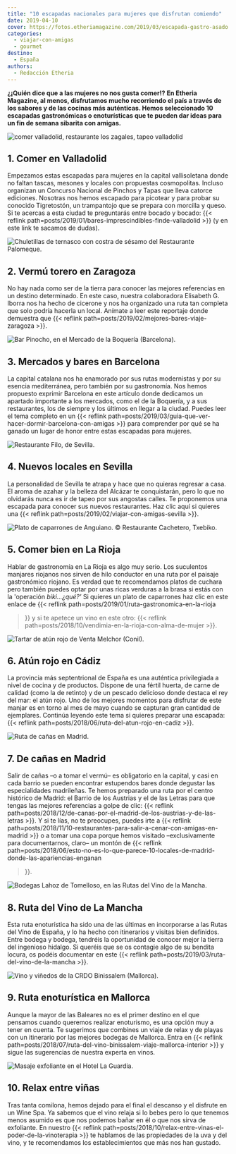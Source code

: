 ```yaml
---
title: "10 escapadas nacionales para mujeres que disfrutan comiendo"
date: 2019-04-10
cover: https://fotos.etheriamagazine.com/2019/03/escapada-gastro-asado.jpg
categories: 
  - viajar-con-amigas
  - gourmet
destino: 
  - España
authors: 
  - Redacción Etheria
---
```


**¿¡Quién dice que a las mujeres no nos gusta comer!? En Etheria Magazine, al menos, 
disfrutamos mucho recorriendo el país a través de los sabores y de las cocinas más 
auténticas. Hemos seleccionado 10 escapadas gastronómicas o enoturísticas que te pueden 
dar ideas para un fin de semana sibarita con amigas.** 

![comer valladolid, restaurante los zagales, tapeo valladolid](https://fotos.etheriamagazine.com/2019/01/comer-valladolid-los-zagales-e1553175464492.jpg "Pide un 'Tigretostón' en el restaurante Los Zagales (Valladolid).")

## 1\. Comer en Valladolid

Empezamos estas escapadas para mujeres en la capital vallisoletana donde no faltan 
tascas, mesones y locales con propuestas cosmopolitas. Incluso organizan un Concurso 
Nacional de Pinchos y Tapas que lleva catorce ediciones. Nosotras nos hemos escapado 
para picotear y para probar su conocido Tigretostón, un trampantojo que se prepara con 
morcilla y queso. Si te acercas a esta ciudad te preguntarás entre bocado y bocado: {{< 
reflink path=posts/2019/01/bares-imprescindibles-finde-valladolid >}} (y en este link te 
sacamos de dudas). 

![Chuletillas de ternasco con costra de sésamo del Restaurante Palomeque.](https://fotos.etheriamagazine.com/2019/02/Zaragoza-restaurante-Palomeque.jpg "Chuletillas de ternasco con costra de sésamo del © Restaurante Palomeque.")

## 2\. Vermú torero en Zaragoza

No hay nada como ser de la tierra para conocer las mejores referencias en un destino 
determinado. En este caso, nuestra colaboradora Elisabeth G. Iborra nos ha hecho de 
cicerone y nos ha organizado una ruta tan completa que solo podría hacerla un local. 
Anímate a leer este reportaje donde demuestra que {{< reflink 
path=posts/2019/02/mejores-bares-viaje-zaragoza >}}. 

![Bar Pinocho, en el Mercado de la Boquería (Barcelona).](https://fotos.etheriamagazine.com/2019/03/Barcelona-Pinocho-en-la-Boquería.jpg "Bar Pinocho, en el Mercado de la Boquería (Barcelona). © Félix Lorenzo")

## 3\. Mercados y bares en Barcelona

La capital catalana nos ha enamorado por sus rutas modernistas y por su esencia 
mediterránea, pero también por su gastronomía. Nos hemos propuesto exprimir Barcelona en 
este artículo donde dedicamos un apartado importante a los mercados, como el de la 
Boquería, y a sus restaurantes, los de siempre y los últimos en llegar a la ciudad. 
Puedes leer el tema completo en un {{< reflink 
path=posts/2019/03/guia-que-ver-hacer-dormir-barcelona-con-amigas >}} para comprender 
por qué se ha ganado un lugar de honor entre estas escapadas para mujeres. 

![Restaurante Filo, de Sevilla.](https://fotos.etheriamagazine.com/2019/01/viaje-mujeres-filo-sevilla.jpg "Restaurante Filo, de Sevilla.")

## 4\. Nuevos locales en Sevilla

La personalidad de Sevilla te atrapa y hace que no quieras regresar a casa. El aroma de 
azahar y la belleza del Alcázar te conquistarán, pero lo que no olvidarás nunca es ir de 
tapeo por sus angostas calles. Te proponemos una escapada para conocer sus nuevos 
restaurantes. Haz clic aquí si quieres una {{< reflink 
path=posts/2019/02/viajar-con-amigas-sevilla >}}. 

![Plato de caparrones de Anguiano. © Restaurante Cachetero, Txebiko.](https://fotos.etheriamagazine.com/2019/01/Restaurante-Cachetero-Txebiko.jpg "Plato de caparrones de Anguiano. © Restaurante Cachetero, Txebiko.")

## 5\. Comer bien en La Rioja

Hablar de gastronomía en La Rioja es algo muy serio. Los suculentos manjares riojanos 
nos sirven de hilo conductor en una ruta por el paisaje gastronómico riojano. Es verdad 
que te recomendamos platos de cuchara pero también puedes optar por unas ricas verduras 
a la brasa si estás con la 'operación _biki...¿qué?'_ Si quieres un plato de caparrones 
haz clic en este enlace de {{< reflink path=posts/2019/01/ruta-gastronomica-en-la-rioja 
>}} y si te apetece un vino en este otro: {{< reflink 
path=posts/2018/10/vendimia-en-la-rioja-con-alma-de-mujer >}}. 

![Tartar de atún rojo de Venta Melchor (Conil).](https://fotos.etheriamagazine.com/2018/06/tartar-ruta-del-atun.jpg "Tartar de atún rojo de Venta Melchor (Conil).")

## 6\. Atún rojo en Cádiz

La provincia más septentrional de España es una auténtica privilegiada a nivel de cocina 
y de productos. Dispone de una fértil huerta, de carne de calidad (como la de retinto) y 
de un pescado delicioso donde destaca el rey del mar: el atún rojo. Uno de los mejores 
momentos para disfrutar de este manjar es en torno al mes de mayo cuando se capturan 
gran cantidad de ejemplares. Continúa leyendo este tema si quieres preparar una 
escapada: {{< reflink path=posts/2018/06/ruta-del-atun-rojo-en-cadiz >}}. 

![Ruta de cañas en Madrid.](https://fotos.etheriamagazine.com/2018/12/Madrid-ruta-de-bares-cerveza-e1553175735714.jpg "Ruta de cañas en Madrid.")

## 7\. De cañas en Madrid

Salir de cañas –o a tomar el vermú– es obligatorio en la capital, y casi en cada barrio 
se pueden encontrar estupendos bares donde degustar las especialidades madrileñas. Te 
hemos preparado una ruta por el centro histórico de Madrid: el Barrio de los Austrias y 
el de las Letras para que tengas las mejores referencias a golpe de clic: {{< reflink 
path=posts/2018/12/de-canas-por-el-madrid-de-los-austrias-y-de-las-letras >}}. Y si te 
lías, no te preocupes, puedes irte a {{< reflink 
path=posts/2018/11/10-restaurantes-para-salir-a-cenar-con-amigas-en-madrid >}} o a tomar 
una copa porque hemos visitado –exclusivamente para documentarnos, claro– un montón de 
{{< reflink 
path=posts/2018/06/esto-no-es-lo-que-parece-10-locales-de-madrid-donde-las-apariencias-enganan 
>}}. 

![Bodegas Lahoz de Tomelloso, en las Rutas del Vino de la Mancha.](https://fotos.etheriamagazine.com/2019/03/Tomelloso-bodegas-lahoz.jpg "Bodegas Lahoz de Tomelloso. © Rutas del Vino de la Mancha.")

## 8\. Ruta del Vino de La Mancha

Esta ruta enoturística ha sido una de las últimas en incorporarse a las Rutas del Vino 
de España, y lo ha hecho con itinerarios y visitas bien definidos. Entre bodega y 
bodega, tendréis la oportunidad de conocer mejor la tierra del ingenioso hidalgo. Si 
queréis que se os contagie algo de su bendita locura, os podéis documentar en este {{< 
reflink path=posts/2019/03/ruta-del-vino-de-la-mancha >}}. 

![Vino y viñedos de la CRDO Binissalem (Mallorca).](https://fotos.etheriamagazine.com/2018/07/Vino-rosado-Enoturismo-Binissalem-Mallorca-e1553175846903.jpg "Vino y viñedos de la © CRDO Binissalem (Mallorca).")

## 9\. Ruta enoturística en Mallorca

Aunque la mayor de las Baleares no es el primer destino en el que pensamos cuando 
queremos realizar enoturismo, es una opción muy a tener en cuenta. Te sugerimos que 
combines un viaje de relax y de playas con un itinerario por las mejores bodegas de 
Mallorca. Entra en {{< reflink 
path=posts/2018/07/ruta-del-vino-binissalem-viaje-mallorca-interior >}} y sigue las 
sugerencias de nuestra experta en vinos. 

![Masaje exfoliante en el Hotel La Guardia.](https://fotos.etheriamagazine.com/2018/10/LA-GUARDIA-MASAJE-EXFOLIANTE-e1553175963452.jpg "Masaje exfoliante en el Hotel La Guardia.")

## 10\. Relax entre viñas

Tras tanta comilona, hemos dejado para el final el descanso y el disfrute en un Wine 
Spa. Ya sabemos que el vino relaja si lo bebes pero lo que tenemos menos asumido es que 
nos podemos bañar en él o que nos sirva de exfoliante. En nuestro {{< reflink 
path=posts/2018/10/relax-entre-vinas-el-poder-de-la-vinoterapia >}} te hablamos de las 
propiedades de la uva y del vino, y te recomendamos los establecimientos que más nos han 
gustado.
